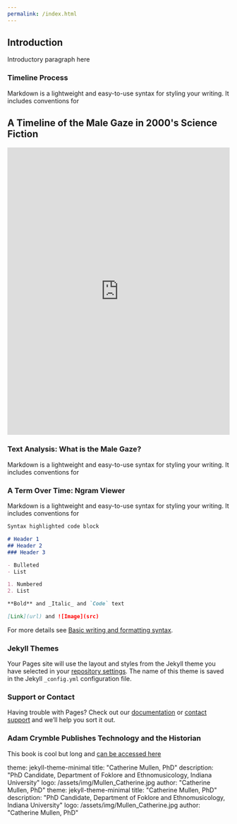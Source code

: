 ```yaml
---
permalink: /index.html
---
```


## Introduction 

Introductory paragraph here 

### Timeline Process

Markdown is a lightweight and easy-to-use syntax for styling your writing. It includes conventions for

## A Timeline of the Male Gaze in 2000's Science Fiction

<iframe src='https://cdn.knightlab.com/libs/timeline3/latest/embed/index.html?source=1cCgFt5zqN7F9UbEdTIBPkZLmYyG31CNetSfUOcX9FCU&font=Default&lang=en&initial_zoom=2&height=650' width='100%' height='650' webkitallowfullscreen mozallowfullscreen allowfullscreen frameborder='0'></iframe>

### Text Analysis: What is the Male Gaze? 

Markdown is a lightweight and easy-to-use syntax for styling your writing. It includes conventions for

### A Term Over Time: Ngram Viewer 

Markdown is a lightweight and easy-to-use syntax for styling your writing. It includes conventions for

```markdown
Syntax highlighted code block

# Header 1
## Header 2
### Header 3

- Bulleted
- List

1. Numbered
2. List

**Bold** and _Italic_ and `Code` text

[Link](url) and ![Image](src)
```

For more details see [Basic writing and formatting syntax](https://docs.github.com/en/github/writing-on-github/getting-started-with-writing-and-formatting-on-github/basic-writing-and-formatting-syntax).

### Jekyll Themes

Your Pages site will use the layout and styles from the Jekyll theme you have selected in your [repository settings](https://github.com/kalanicraig/H301Spr2022IUB.github.io/settings/pages). The name of this theme is saved in the Jekyll `_config.yml` configuration file.

### Support or Contact

Having trouble with Pages? Check out our [documentation](https://docs.github.com/categories/github-pages-basics/) or [contact support](https://support.github.com/contact) and we’ll help you sort it out.


### Adam Crymble Publishes Technology and the Historian

This book is cool but long and [can be accessed here](https://www.ucl.ac.uk/information-studies/sites/information_studies/files/styles/small_image/public/adam_crymble.png?itok=9oeDerIZ) 


theme: jekyll-theme-minimal
title: "Catherine Mullen, PhD"
description: "PhD Candidate, Department of Foklore and Ethnomusicology, Indiana University"
logo: /assets/img/Mullen_Catherine.jpg
author: "Catherine Mullen, PhD"
theme: jekyll-theme-minimal
title: "Catherine Mullen, PhD"
description: "PhD Candidate, Department of Foklore and Ethnomusicology, Indiana University"
logo: /assets/img/Mullen_Catherine.jpg
author: "Catherine Mullen, PhD"
